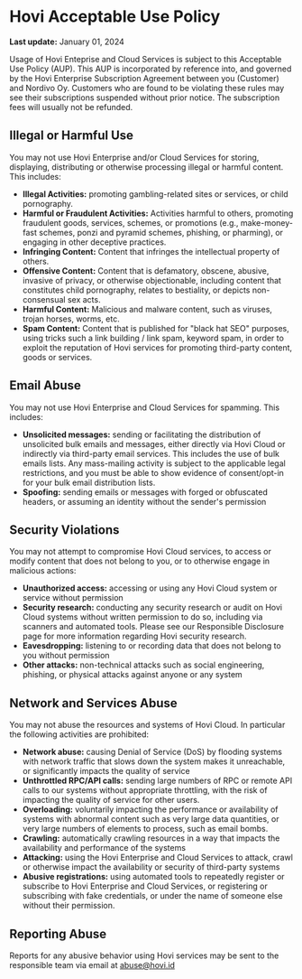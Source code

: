 # Hovi Acceptable Use Policy

**Last update:** January 01, 2024

Usage of Hovi Enteprise and Cloud Services is subject to this Acceptable Use Policy (AUP). This AUP is incorporated by reference into, and governed by the Hovi Enterprise Subscription Agreement between you (Customer) and Nordivo Oy. Customers who are found to be violating these rules may see their subscriptions suspended without prior notice. The subscription fees will usually not be refunded.

## Illegal or Harmful Use
You may not use Hovi Enterprise and/or Cloud Services for storing, displaying, distributing or otherwise processing illegal or harmful content. This includes:

- **Illegal Activities:** promoting gambling-related sites or services, or child pornography.
- **Harmful or Fraudulent Activities:** Activities harmful to others, promoting fraudulent goods, services, schemes, or promotions (e.g., make-money-fast schemes, ponzi and pyramid schemes, phishing, or pharming), or engaging in other deceptive practices.
- **Infringing Content:** Content that infringes the intellectual property of others.
- **Offensive Content:** Content that is defamatory, obscene, abusive, invasive of privacy, or otherwise objectionable, including content that constitutes child pornography, relates to bestiality, or depicts non-consensual sex acts.
- **Harmful Content:** Malicious and malware content, such as viruses, trojan horses, worms, etc.
- **Spam Content:** Content that is published for "black hat SEO" purposes, using tricks such a link building / link spam, keyword spam, in order to exploit the reputation of Hovi services for promoting third-party content, goods or services.

## Email Abuse
You may not use Hovi Enterprise and Cloud Services for spamming. This includes:

- **Unsolicited messages:** sending or facilitating the distribution of unsolicited bulk emails and messages, either directly via Hovi Cloud or indirectly via third-party email services. This includes the use of bulk emails lists. Any mass-mailing activity is subject to the applicable legal restrictions, and you must be able to show evidence of consent/opt-in for your bulk email distribution lists.
- **Spoofing:** sending emails or messages with forged or obfuscated headers, or assuming an identity without the sender's permission

## Security Violations
You may not attempt to compromise Hovi Cloud services, to access or modify content that does not belong to you, or to otherwise engage in malicious actions:

- **Unauthorized access:** accessing or using any Hovi Cloud system or service without permission
- **Security research:** conducting any security research or audit on Hovi Cloud systems without written permission to do so, including via scanners and automated tools. Please see our Responsible Disclosure page for more information regarding Hovi security research.
- **Eavesdropping:** listening to or recording data that does not belong to you without permission
- **Other attacks:** non-technical attacks such as social engineering, phishing, or physical attacks against anyone or any system

## Network and Services Abuse
You may not abuse the resources and systems of Hovi Cloud. In particular the following activities are prohibited:

- **Network abuse:** causing Denial of Service (DoS) by flooding systems with network traffic that slows down the system makes it unreachable, or significantly impacts the quality of service
- **Unthrottled RPC/API calls:** sending large numbers of RPC or remote API calls to our systems without appropriate throttling, with the risk of impacting the quality of service for other users.
- **Overloading:** voluntarily impacting the performance or availability of systems with abnormal content such as very large data quantities, or very large numbers of elements to process, such as email bombs.
- **Crawling:** automatically crawling resources in a way that impacts the availability and performance of the systems
- **Attacking:** using the Hovi Enterprise and Cloud Services to attack, crawl or otherwise impact the availability or security of third-party systems
- **Abusive registrations:** using automated tools to repeatedly register or subscribe to Hovi Enterprise and Cloud Services, or registering or subscribing with fake credentials, or under the name of someone else without their permission.

## Reporting Abuse
Reports for any abusive behavior using Hovi services may be sent to the responsible team via email at abuse@hovi.id
